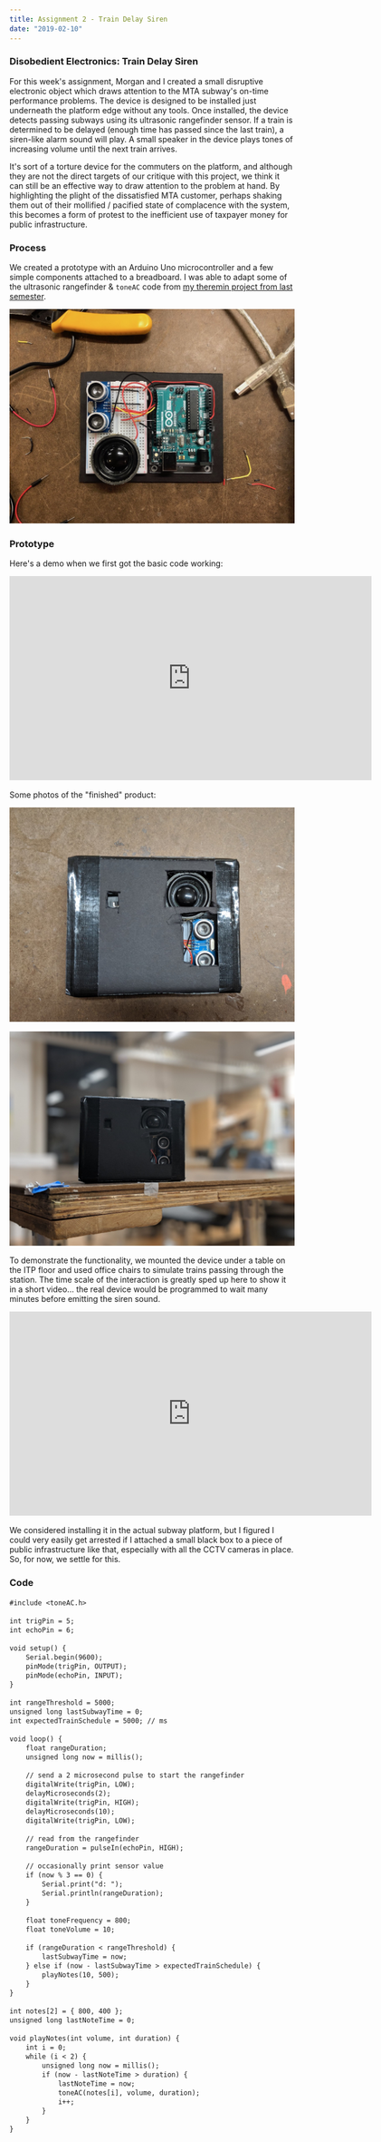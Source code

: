 ```yaml
---
title: Assignment 2 - Train Delay Siren
date: "2019-02-10"
---
```


### Disobedient Electronics: Train Delay Siren

For this week's assignment, Morgan and I created a small disruptive electronic object which draws attention to the MTA subway's on-time performance problems. The device is designed to be installed just underneath the platform edge without any tools. Once installed, the device detects passing subways using its ultrasonic rangefinder sensor. If a train is determined to be delayed (enough time has passed since the last train), a siren-like alarm sound will play. A small speaker in the device plays tones of increasing volume until the next train arrives.

It's sort of a torture device for the commuters on the platform, and although they are not the direct targets of our critique with this project, we think it can still be an effective way to draw attention to the problem at hand. By highlighting the plight of the dissatisfied MTA customer, perhaps shaking them out of their mollified / pacified state of complacence with the system, this becomes a form of protest to the inefficient use of taxpayer money for public infrastructure.

### Process

We created a prototype with an Arduino Uno microcontroller and a few simple components attached to a breadboard. I was able to adapt some of the ultrasonic rangefinder & `toneAC` code from [my theremin project from last semester](../../physical-computing/week-4-simple-application/).

![a](assignment-2-a.jpg)

### Prototype

Here's a demo when we first got the basic code working:

<iframe src="https://player.vimeo.com/video/316450991?loop=1&title=0&byline=0&portrait=0" width="640" height="360" frameborder="0" webkitallowfullscreen mozallowfullscreen allowfullscreen></iframe>

Some photos of the "finished" product:

![b](assignment-2-b.jpg)

![c](assignment-2-c.jpg)

To demonstrate the functionality, we mounted the device under a table on the ITP floor and used office chairs to simulate trains passing through the station. The time scale of the interaction is greatly sped up here to show it in a short video... the real device would be programmed to wait many minutes before emitting the siren sound.

<iframe src="https://player.vimeo.com/video/316451009?loop=1&title=0&byline=0&portrait=0" width="640" height="360" frameborder="0" webkitallowfullscreen mozallowfullscreen allowfullscreen></iframe>

We considered installing it in the actual subway platform, but I figured I could very easily get arrested if I attached a small black box to a piece of public infrastructure like that, especially with all the CCTV cameras in place. So, for now, we settle for this.

### Code

```
#include <toneAC.h>

int trigPin = 5;
int echoPin = 6;

void setup() {
    Serial.begin(9600);
    pinMode(trigPin, OUTPUT);
    pinMode(echoPin, INPUT);
}

int rangeThreshold = 5000;
unsigned long lastSubwayTime = 0;
int expectedTrainSchedule = 5000; // ms

void loop() {
    float rangeDuration;
    unsigned long now = millis();

    // send a 2 microsecond pulse to start the rangefinder
    digitalWrite(trigPin, LOW);
    delayMicroseconds(2);
    digitalWrite(trigPin, HIGH);
    delayMicroseconds(10);
    digitalWrite(trigPin, LOW);

    // read from the rangefinder
    rangeDuration = pulseIn(echoPin, HIGH);

    // occasionally print sensor value
    if (now % 3 == 0) {
        Serial.print("d: ");
        Serial.println(rangeDuration);
    }

    float toneFrequency = 800;
    float toneVolume = 10;

    if (rangeDuration < rangeThreshold) {
        lastSubwayTime = now;
    } else if (now - lastSubwayTime > expectedTrainSchedule) {
        playNotes(10, 500);
    }
}

int notes[2] = { 800, 400 };
unsigned long lastNoteTime = 0;

void playNotes(int volume, int duration) {
    int i = 0;
    while (i < 2) {
        unsigned long now = millis();
        if (now - lastNoteTime > duration) {
            lastNoteTime = now;
            toneAC(notes[i], volume, duration);
            i++;
        }
    }
}
```
